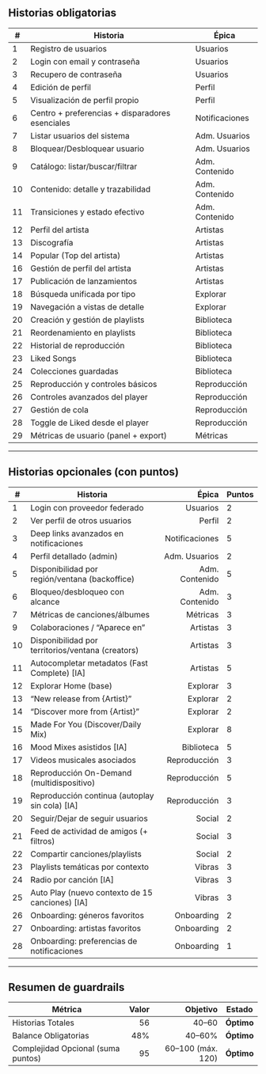 ## Historias obligatorias

| #   | Historia                                        | Épica          
| --- | ----------------------------------------------- | -------------- 
| 1   | Registro de usuarios                            | Usuarios       
| 2   | Login con email y contraseña                    | Usuarios       
| 3   | Recupero de contraseña                          | Usuarios       
| 4   | Edición de perfil                               | Perfil         
| 5   | Visualización de perfil propio                  | Perfil         
| 6   | Centro + preferencias + disparadores esenciales | Notificaciones 
| 7   | Listar usuarios del sistema                     | Adm. Usuarios  
| 8   | Bloquear/Desbloquear usuario                    | Adm. Usuarios  
| 9   | Catálogo: listar/buscar/filtrar                 | Adm. Contenido 
| 10  | Contenido: detalle y trazabilidad               | Adm. Contenido 
| 11  | Transiciones y estado efectivo                  | Adm. Contenido 
| 12  | Perfil del artista                              | Artistas       
| 13  | Discografía                                     | Artistas       
| 14  | Popular (Top del artista)                       | Artistas       
| 16  | Gestión de perfil del artista                   | Artistas       
| 17  | Publicación de lanzamientos                     | Artistas       
| 18  | Búsqueda unificada por tipo                     | Explorar       
| 19  | Navegación a vistas de detalle                  | Explorar       
| 20  | Creación y gestión de playlists                 | Biblioteca     
| 21  | Reordenamiento en playlists                     | Biblioteca     
| 22  | Historial de reproducción                       | Biblioteca     
| 23  | Liked Songs                                     | Biblioteca     
| 24  | Colecciones guardadas                           | Biblioteca     
| 25  | Reproducción y controles básicos                | Reproducción   
| 26  | Controles avanzados del player                  | Reproducción   
| 27  | Gestión de cola                                 | Reproducción   
| 28  | Toggle de Liked desde el player                 | Reproducción   
| 29  | Métricas de usuario (panel + export)            | Métricas

---

## Historias opcionales (con puntos)

| #   | Historia                                          |          Épica | Puntos |
| --- | ------------------------------------------------- | -------------: | ------ |
| 1   | Login con proveedor federado                      |       Usuarios | 2      |
| 2   | Ver perfil de otros usuarios                      |         Perfil | 2      |
| 3   | Deep links avanzados en notificaciones            | Notificaciones | 5      |
| 4   | Perfil detallado (admin)                          |  Adm. Usuarios | 2      |
| 5   | Disponibilidad por región/ventana (backoffice)    | Adm. Contenido | 5      |
| 6   | Bloqueo/desbloqueo con alcance                    | Adm. Contenido | 3      |
| 7   | Métricas de canciones/álbumes                     |       Métricas | 3      |
| 9   | Colaboraciones / “Aparece en”                     |       Artistas | 3      |
| 10  | Disponibilidad por territorios/ventana (creators) |       Artistas | 3      |
| 11  | Autocompletar metadatos (Fast Complete) \[IA]     |       Artistas | 5      |
| 12  | Explorar Home (base)                              |       Explorar | 3      |
| 13  | “New release from {Artist}”                       |       Explorar | 2      |
| 14  | “Discover more from {Artist}”                     |       Explorar | 2      |
| 15  | Made For You (Discover/Daily Mix)                 |       Explorar | 8      |
| 16  | Mood Mixes asistidos \[IA]                        |     Biblioteca | 5      |
| 17  | Videos musicales asociados                        |   Reproducción | 3      |
| 18  | Reproducción On-Demand (multidispositivo)         |   Reproducción | 5      |
| 19  | Reproducción continua (autoplay sin cola) \[IA]   |   Reproducción | 3      |
| 20  | Seguir/Dejar de seguir usuarios                   |         Social | 2      |
| 21  | Feed de actividad de amigos (+ filtros)           |         Social | 3      |
| 22  | Compartir canciones/playlists                     |         Social | 2      |
| 23  | Playlists temáticas por contexto                  |         Vibras | 3      |
| 24  | Radio por canción \[IA]                           |         Vibras | 3      |
| 25  | Auto Play (nuevo contexto de 15 canciones) \[IA]  |         Vibras | 3      |
| 26  | Onboarding: géneros favoritos                     |     Onboarding | 2      |
| 27  | Onboarding: artistas favoritos                    |     Onboarding | 2      |
| 28  | Onboarding: preferencias de notificaciones        |     Onboarding | 1      |

---

## Resumen de guardrails

| Métrica                            | Valor |          Objetivo | Estado     |
| ---------------------------------- | ----: | ----------------: | ---------- |
| Historias Totales                  |    56 |             40–60 | **Óptimo** |
| Balance Obligatorias               |   48% |            40–60% | **Óptimo** |
| Complejidad Opcional (suma puntos) |    95 | 60–100 (máx. 120) | **Óptimo** |
